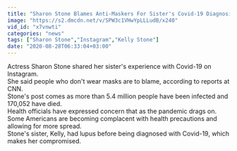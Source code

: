```yaml
---
title: "Sharon Stone Blames Anti-Maskers For Sister's Covid-19 Diagnosis"
image: "https://s2.dmcdn.net/v/SPW3c1VHwYpLLLudB/x240"
vid_id: "x7vnwti"
categories: "news"
tags: ["Sharon Stone","Instagram","Kelly Stone"]
date: "2020-08-28T06:33:04+03:00"
---
```

Actress Sharon Stone shared her sister's experience with Covid-19 on Instagram.  <br>She said people who don't wear masks are to blame, according to reports at CNN.  <br>Stone's post comes as more than 5.4 million people have been infected and 170,052 have died.  <br>Health officials have expressed concern that as the pandemic drags on.  <br>Some Americans are becoming complacent with health precautions and allowing for more spread.  <br>Stone's sister, Kelly, had lupus before being diagnosed with Covid-19, which makes her compromised.
